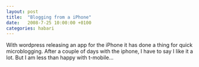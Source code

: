 ```yaml
---
layout: post
title:  "Blogging from a iPhone"
date:   2008-7-25 10:00:00 +0100
categories: habari
---
```

With wordpress releasing an app for the iPhone it has done a thing for quick microblogging.
After a couple of days with the iphone, I have to say I like it a lot. But I am less than happy with t-mobile...
